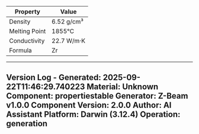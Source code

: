 | Property | Value |
|----------|-------|
| Density | 6.52 g/cm³ |
| Melting Point | 1855°C |
| Conductivity | 22.7 W/m·K |
| Formula | Zr |


---
Version Log - Generated: 2025-09-22T11:46:29.740223
Material: Unknown
Component: propertiestable
Generator: Z-Beam v1.0.0
Component Version: 2.0.0
Author: AI Assistant
Platform: Darwin (3.12.4)
Operation: generation
---